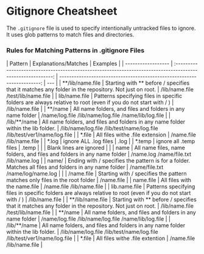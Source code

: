 # Gitignore Cheatsheet

The `.gitignore` file is used to specify intentionally untracked files to ignore. It uses glob patterns to match files and directories.

### Rules for Matching Patterns in .gitignore Files

| Pattern            |                                             Explanations/Matches                                             |                                                                Examples |
| ------------------ | :----------------------------------------------------------------------------------------------------------: | ----------------------------------------------------------------------: | --- |
| \*\*/lib/name.file |    Starting with \*\* before / specifies that it matches any folder in the repository. Not just on root.     |                                      /lib/name.file /test/lib/name.file |
| lib/name.file      | Patterns specifying files in specific folders are always relative to root (even if you do not start with / ) |                                                          /lib/name.file |
| \*\*/name          |                          All name folders, and files and folders in any name folder                          |                    /name/log.file /lib/name/log.file /name/lib/log.file |
| /lib/\*\*/name     |              All name folders, and files and folders in any name folder within the lib folder.               | /lib/name/log.file /lib/test/name/log.file /lib/test/ver1/name/log.file |
| \*.file            |                                       All files withe .file extension                                        |                                               /name.file /lib/name.file |
| \*.log             |                                            ignore ALL .log files                                             |                                                                    .log |
| \*.temp            |                                            ignore all .temp files                                            |                                                                   .temp |
|                    |                                           Blank lines are ignored                                            |                                                                         |
| name               |                    All name files, name folders, and files and folders in any name folder                    |                                  /name.log /name/file.txt /lib/name.log |
| name/              |    Ending with / specifies the pattern is for a folder. Matches all files and folders in any name folder     |                                       /name/file.txt /name/log/name.log |     |
| /name.file         |                 Starting with / specifies the pattern matches only files in the root folder                  |                                                              /name.file |
| name.file          |                                         All files with the name.file                                         |                                               /name.file /lib/name.file |
| lib.name.file      | Patterns specifying files in specific folders are always relative to root (even if you do not start with / ) |                                                          /lib/name.file |
| \*\*/lib/name.file |    Starting with \*\* before / specifies that it matches any folder in the repository. Not just on root.     |                                      /lib/name.file /test/lib/name.file |
| \*\*/name          |                          All name folders, and files and folders in any name folder                          |                    /name/log.file /lib/name/log.file /name/lib/log.file |
| /lib/\*\*/name     |              All name folders, and files and folders in any name folder within the lib folder.               | /lib/name/log.file /lib/test/name/log.file /lib/test/ver1/name/log.file |
| \*.file            |                                       All files withe .file extention                                        |                                               /name.file /lib/name.file |
